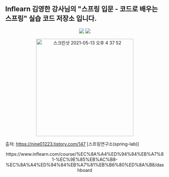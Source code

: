 <h2>Inflearn 김영한 강사님의 "스프링 입문 - 코드로 배우는 스프링" 실습 코드 저장소 입니다.</h2>


<p align='center'>
    <img src="https://img.shields.io/badge/Java-007396?style=flat-square&logo=Java&logoColor=white"/>
    <img src="https://img.shields.io/badge/SpringBoot-6DB33F?style=flat-square&logo=Spring&logoColor=white"/>
</p>



<p style="text-align: center;">
    <img width="308" alt="스크린샷 2021-05-13 오후 4 37 52" src="https://user-images.githubusercontent.com/67749318/118094345-93a98d80-b409-11eb-903a-dfc6e3a0355e.png">
</p>

출처: https://nine01223.tistory.com/147 [스프링연구소(spring-lab)]

<p align='center'>
    https://www.inflearn.com/course/%EC%8A%A4%ED%94%84%EB%A7%81-%EC%9E%85%EB%AC%B8-%EC%8A%A4%ED%94%84%EB%A7%81%EB%B6%80%ED%8A%B8/dashboard
</p>  




